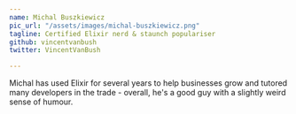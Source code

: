 ```yaml
---
name: Michal Buszkiewicz
pic_url: "/assets/images/michal-buszkiewicz.png"
tagline: Certified Elixir nerd & staunch populariser
github: vincentvanbush
twitter: VincentVanBush

---
```

Michal has used Elixir for several years to help businesses grow and tutored many developers in the trade - overall, he's a good guy with a slightly weird sense of humour.